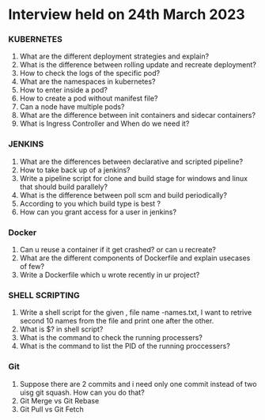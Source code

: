# Interview held on 24th March 2023

### KUBERNETES

1. What are the different deployment strategies and explain?
2. What is the difference between rolling update and recreate deployment?
3. How to check the logs of the specific pod?
4. What are the namespaces in kubernetes?
5. How to enter inside a pod?
6. How to create a pod without manifest file?
7. Can a node have multiple pods?
8. What are the difference between init containers and sidecar containers?
9. What is Ingress Controller and When do we need it?

### JENKINS

1. What are the differences between declarative and scripted pipeline?
2. How to take back up of a jenkins?
3. Write a pipeline script for clone and build stage for windows and linux that should build parallely?
4. What is the difference between poll scm  and build periodically?
5. According to you which build type is best ?
6. How can you grant access for a user in jenkins?

### Docker

1. Can u reuse a container if it get crashed? or can u recreate?
2. What are the different components of Dockerfile and explain  usecases of  few?
3. Write a Dockerfile which u wrote recently in ur project?

### SHELL SCRIPTING

1. Write a shell script for the given , file name -names.txt, I want to retrive second 10 names from the file and print one after the other.
2. What is  $? in shell script?
3. What is the command to check the running processers?
4. What is the command to list the PID of the running proccessers?

### Git 
1. Suppose there are 2 commits and i need only one commit instead of two uisg git squash. How can you do that?
2. Git Merge vs Git Rebase
3. Git Pull vs Git Fetch

